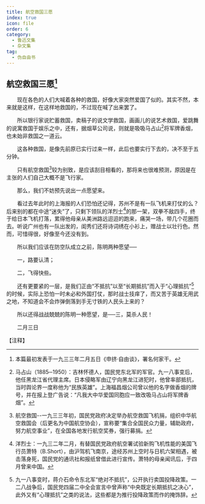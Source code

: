 ```yaml
---
title: 航空救国三愿
index: true
icon: file
order: 6
category:
  - 鲁迅文集
  - 杂文集
tag:  
  - 伪自由书
---
```


## 航空救国三愿[^①]

　　现在各色的人们大喊着各种的救国，好像大家突然爱国了似的。其实不然，本来就是这样，在这样地救国的，不过现在喊了出来罢了。

　　所以银行家说贮蓄救国，卖稿子的说文学救国，画画儿的说艺术救国，爱跳舞的说寓救国于娱乐之中，还有，据烟草公司说，则就是吸吸马占山[^②]将军牌香烟，也未始非救国之一道云。

　　这各种救国，是像先前原已实行过来一样，此后也要实行下去的，决不至于五分钟。

　　只有航空救国[^③]较为别致，是应该刮目相看的，那将来也很难预测，原因是在主张的人们自己大概不是飞行家。

　　那么，我们不妨预先说出一点愿望来。

　　看过去年此时的上海报的人们恐怕还记得，苏州不是有一队飞机来打仗的么？后来别的都在中途“迷失”了，只剩下领队的洋烈士[^④]的那一架，双拳不敌四手，终于给日本飞机打落，累得他母亲从美洲路远迢迢的跑来，痛哭一场，带几个花圈而去。听说广州也有一队出发的，闺秀们还将诗词绣在小衫上，赠战士以壮行色。然而，可惜得很，好像至今还没有到。

　　所以我们应该在防空队成立之前，陈明两种愿望──

　　一，路要认清；

　　二，飞得快些。

　　还有更要紧的一层，是我们正由“不抵抗”以至“长期抵抗”而入于“心理抵抗”[^⑤]的时候，实际上恐怕一时未必和外国打仗，那时战士技痒了，而又苦于英雄无用武之地，不知道会不会炸弹倒落到手无寸铁的人民头上来的？

　　所以还得战战兢兢的陈明一种愿望，是──三，莫杀人民！

　　二月三日

【注释】

[^①]:本篇最初发表于一九三三年二月五日《申挤·自由谈》，署名何家干。

[^②]:马占山（1885─1950）：吉林怀德人，国民党东北军的军官。九一八事变后，他任黑龙江省代理主席。日本侵略军由辽宁向黑龙江进犯时，他曾率部抵抗，当时舆论界一度称他为“民族英雄”。上海福昌烟公司曾以他的名字做香烟的牌号，并在报上登广告说：“凡我大中华爱国同胞应一致改吸马占山将军牌香烟”。

[^③]:航空救国--一九三三年初，国民党政府决定举办航空救国飞机捐，组织中华航空救国会（后更名为中国航空协会），宣称要“集合全国民众力量，辅助政府，努力航空事业”，在全国各地发行航空奖券，强行募捐。

[^④]:洋烈士：一九三二年二月，有替国民党政府航空署试验新购飞机性能的美国飞行员萧特（B.Short），由沪驾机飞南京，途经苏州上空时与日机六架相遇，被击落身死，国民党的通讯社和报纸曾借此进行宣传。萧特的母亲闻讯后，于四月曾来中国。

[^⑤]:九一八事变时，蒋介石命令东北军“绝对不抵抗”，公开执行卖国投降政策。一二八战争后，国民党四届二中全会宣言中曾声称“中央既定长期抵抗之决心”，此外又有“心理抵抗”之类的说法，这些都是为推行投降政策而作的掩饰辞。
